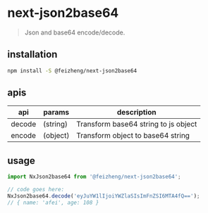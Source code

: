 # next-json2base64
> Json and base64 encode/decode.

## installation
```bash
npm install -S @feizheng/next-json2base64
```

## apis
| api    | params   | description                          |
| ------ | -------- | ------------------------------------ |
| decode | (string) | Transform base64 string to js object |
| encode | (object) | Transform object to base64 string    |

## usage
```js
import NxJson2base64 from '@feizheng/next-json2base64';

// code goes here:
NxJson2base64.decode('eyJuYW1lIjoiYWZlaSIsImFnZSI6MTA4fQ==');
// { name: 'afei', age: 108 }
```
